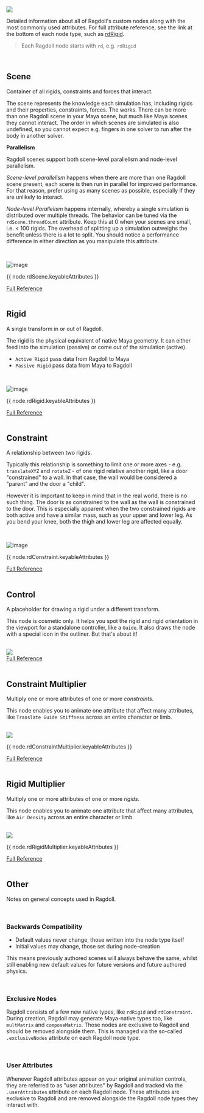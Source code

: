 <div class="hero-container">
    <img class="hero-image" src=/car13.png>
</div>

Detailed information about all of Ragdoll's custom nodes along with the most commonly used attributes. For full attribute reference, see the link at the bottom of each node type, such as [rdRigid](/nodes/rdRigid).

> Each Ragdoll node starts with `rd`, e.g. `rdRigid`

<br>

## Scene

Container of all rigids, constraints and forces that interact.

The scene represents the knowledge each simulation has, including rigids and their properties, constraints, forces. The works. There can be more than one Ragdoll scene in your Maya scene, but much like Maya scenes they cannot interact. The order in which scenes are simulated is also undefined, so you cannot expect e.g. fingers in one solver to run after the body in another solver.

**Parallelism**

Ragdoll scenes support both scene-level parallelism and node-level parallelism.

*Scene-level parallelism* happens when there are more than one Ragdoll scene present, each scene is then run in parallel for improved performance. For that reason, prefer using as many scenes as possible, especially if they are unlikely to interact.

*Node-level Parallelism* happens internally, whereby a single simulation is distributed over multiple threads. The behavior can be tuned via the `rdScene.threadCount` attribute. Keep this at 0 when your scenes are small, i.e. < 100 rigids. The overhead of splitting up a simulation outweighs the benefit unless there is a lot to split. You should notice a performance difference in either direction as you manipulate this attribute.

<br>

![image](https://user-images.githubusercontent.com/2152766/101984249-04405880-3c78-11eb-8392-6e00e7afd3b6.png)

{{ node.rdScene.keyableAttributes }}

<div class="hboxlayout justify-center">
    <a href="/nodes/rdScene" class="button blue">Full Reference</a>
</div>

<br>

## Rigid

A single transform in or out of Ragdoll.

The rigid is the physical equivalent of native Maya geometry. It can either feed into the simulation (passive) or come *out* of the simulation (active).

- `Active Rigid` pass data from Ragdoll to Maya
- `Passive Rigid` pass data from Maya to Ragdoll

<br>

![image](https://user-images.githubusercontent.com/2152766/101984241-fab6f080-3c77-11eb-9473-ed3a32a1fbf4.png)

{{ node.rdRigid.keyableAttributes }}

<div class="hboxlayout justify-center">
    <a href="/nodes/rdRigid" class="button blue">Full Reference</a>
</div>

<br>

## Constraint

A relationship between two rigids.

Typically this relationship is something to limit one or more axes - e.g. `translateXYZ` and `rotateZ` - of one rigid relative another rigid, like a door "constrained" to a wall. In that case, the wall would be considered a "parent" and the door a "child". 

However it is important to keep in mind that in the real world, there is no such thing. The door is as constrained to the wall as the wall is constrained to the door. This is especially apparent when the two constrained rigids are both active and have a similar mass, such as your upper and lower leg. As you bend your knee, both the thigh and lower leg are affected equally.

<br>

![image](https://user-images.githubusercontent.com/2152766/101984234-f12d8880-3c77-11eb-8a7b-6f3054e1ef63.png)

{{ node.rdConstraint.keyableAttributes }}

<div class="hboxlayout justify-center">
    <a href="/nodes/rdConstraint" class="button blue">Full Reference</a>
</div>

<br>

## Control

A placeholder for drawing a rigid under a different transform.

This node is cosmetic only. It helps you spot the rigid and rigid orientation in the viewport for a standalone controller, like a `Guide`. It also draws the node with a special icon in the outliner. But that's about it!

<br>

<img class="small-node-header" src=https://user-images.githubusercontent.com/2152766/107141604-cd0dc100-6921-11eb-9aa2-f9d55c458ef4.png>

<div class="hboxlayout justify-center">
    <a href="/nodes/rdControl" class="button blue">Full Reference</a>
</div>

<br>

## Constraint Multiplier

Multiply one or more attributes of one or more *constraints*.

This node enables you to animate one attribute that affect many attributes, like `Translate Guide Stiffness` across an entire character or limb.

<br>

<img class="small-node-header" src=https://user-images.githubusercontent.com/2152766/107141752-d9dee480-6922-11eb-9e8b-74ede169db12.png>

{{ node.rdConstraintMultiplier.keyableAttributes }}

<div class="hboxlayout justify-center">
    <a href="/nodes/rdConstraintMultiplier" class="button blue">Full Reference</a>
</div>

<br>

## Rigid Multiplier

Multiply one or more attributes of one or more *rigids*.

This node enables you to animate one attribute that affect many attributes, like `Air Density` across an entire character or limb.

<br>

<img class="small-node-header" src=https://user-images.githubusercontent.com/2152766/107142315-f7fa1400-6925-11eb-8250-45c95d651c97.png>

{{ node.rdRigidMultiplier.keyableAttributes }}

<div class="hboxlayout justify-center">
    <a href="/nodes/rdRigidMultiplier" class="button blue">Full Reference</a>
</div>

<br>

## Other

Notes on general concepts used in Ragdoll.

<br>

### Backwards Compatibility

- Default values never change, those written into the node type itself
- Initial values may change, those set during node-creation

This means previously authored scenes will always behave the same, whilst still enabling new default values for future versions and future authored physics.

<br>

### Exclusive Nodes

Ragdoll consists of a few new native types, like `rdRigid` and `rdConstraint`. During creation, Ragdoll may generate Maya-native types too, like `multMatrix` and `composeMatrix`. Those nodes are exclusive to Ragdoll and should be removed alongside them. This is managed via the so-called `.exclusiveNodes` attribute on each Ragdoll node type.

<br>

### User Attributes

Whenever Ragdoll attributes appear on your original animation controls, they are referred to as "user attributes" by Ragdoll and tracked via the `.userAttributes` attribute on each Ragdoll node. These attributes are exclusive to Ragdoll and are removed alongside the Ragdoll node types they interact with.